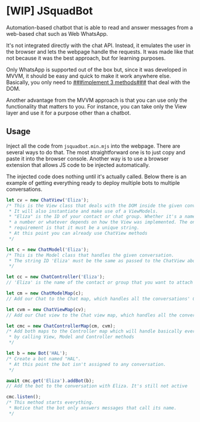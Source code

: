 # [WIP] JSquadBot
Automation-based chatbot that is able to read and answer messages from a web-based chat such as Web WhatsApp.

It's not integrated directly with the chat API. Instead, it emulates the user in the browser and lets the webpage handle the requests. It was made like that not because it was the best approach, but for learning purposes.

Only WhatsApp is supported out of the box but, since it was developed in MVVM, it should be easy and quick to make it work anywhere else. Basically, you only need to [###implement 3 methods###]() that deal with the DOM.

Another advantage from the MVVM approach is that you can use only the functionality that matters to you. For instance, you can take only the View layer and use it for a purpose other than a chatbot.

## Usage
Inject all the code from `jsquadbot.min.mjs` into the webpage. There are several ways to do that. The most straightforward one is to just copy and paste it into the browser console. Another way is to use a browser extension that allows JS code to be injected automatically.

The injected code does nothing until it's actually called. Below there is an example of getting everything ready to deploy multiple bots to multiple conversations.

```javascript
let cv = new ChatView('Eliza');
/* This is the View class that deals with the DOM inside the given conversation.
 * It will also instantiate and make use of a ViewModels.
 * "Eliza" is the ID of your contact or chat group. Whether it's a name,
 * a number or whatever depends on how the View was implemented. The only
 * requirement is that it must be a unique string.
 * At this point you can already use ChatView methods
 */

let c = new ChatModel('Eliza');
/* This is the Model class that handles the given conversation.
 * The string ID 'Eliza' must be the same as passed to the ChatView above
 */

let cc = new ChatController('Eliza');
// 'Eliza' is the name of the contact or group that you want to attach to.

let cm = new ChatModelMap(c);
// Add our Chat to the Chat map, which handles all the conversations' ChatModels

let cvm = new ChatViewMap(cv);
// Add our Chat view to the Chat view map, which handles all the conversations Views

let cmc = new ChatControllerMap(cm, cvm);
/* Add both maps to the Controller map which will handle basically everything
 * by calling View, Model and Controller methods
 */

let b = new Bot('HAL');
/* Create a bot named "HAL".
 * At this point the bot isn't assigned to any conversation.
 */

await cmc.get('Eliza').addBot(b);
// Add the bot to the conversation with Eliza. It's still not active

cmc.listen();
/* This method starts everything.
 * Notice that the bot only answers messages that call its name.
 */
```